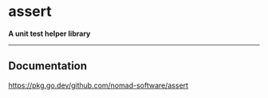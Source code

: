 # assert

**A unit test helper library**

---

## Documentation

https://pkg.go.dev/github.com/nomad-software/assert

